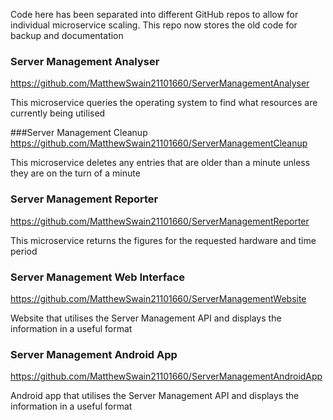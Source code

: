 Code here has been separated into different GitHub repos to allow for individual microservice scaling. This repo now stores the old code for backup and documentation

### Server Management Analyser
https://github.com/MatthewSwain21101660/ServerManagementAnalyser

This microservice queries the operating system to find what resources are currently being utilised

###Server Management Cleanup
https://github.com/MatthewSwain21101660/ServerManagementCleanup

This microservice deletes any entries that are older than a minute unless they are on the turn of a minute

### Server Management Reporter
https://github.com/MatthewSwain21101660/ServerManagementReporter

This microservice returns the figures for the requested hardware and time period

### Server Management Web Interface
https://github.com/MatthewSwain21101660/ServerManagementWebsite

Website that utilises the Server Management API and displays the information in a useful format

### Server Management Android App
https://github.com/MatthewSwain21101660/ServerManagementAndroidApp

Android app that utilises the Server Management API and displays the information in a useful format
